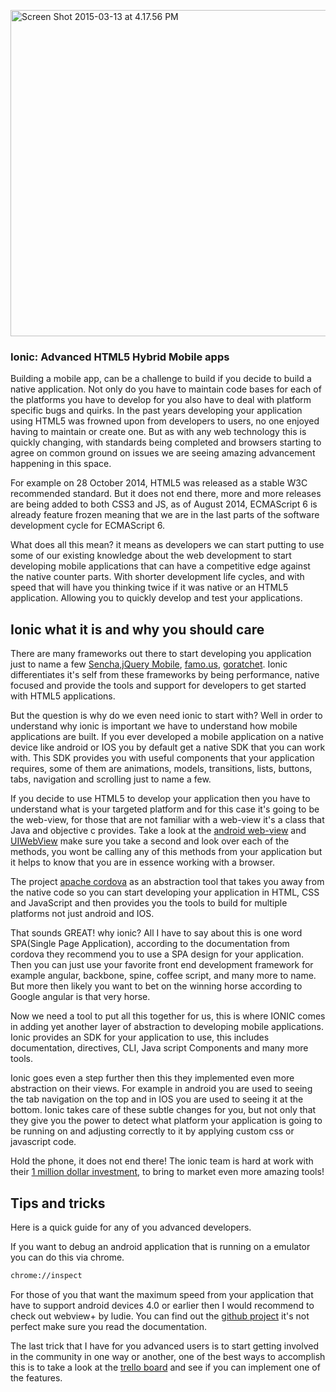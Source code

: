 <a href="http://codewithintent.com/wp-content/uploads/2015/03/Screen-Shot-2015-03-13-at-4.17.56-PM.png"><img src="http://codewithintent.com/wp-content/uploads/2015/03/Screen-Shot-2015-03-13-at-4.17.56-PM-1024x522.png" alt="Screen Shot 2015-03-13 at 4.17.56 PM" width="1024" height="522" class="aligncenter size-large wp-image-2506" /></a>

### Ionic: Advanced HTML5 Hybrid Mobile apps
Building a mobile app, can be a challenge to build if you decide to build a native application. Not only do you have to maintain code bases for each of the platforms you have to develop for you also have to deal with platform specific bugs and quirks. In the past years developing your application using HTML5 was frowned upon from developers to users, no one enjoyed having to maintain or create one. But as with any web technology this is quickly changing, with standards being completed and browsers starting to agree on common ground on issues we are seeing amazing advancement happening in this space.

For example on 28 October 2014, HTML5 was released as a stable W3C recommended standard. But it does not end there, more and more releases are being added to both CSS3 and JS, as of August 2014, ECMAScript 6 is already feature frozen meaning that we are in the last parts of the software development cycle for ECMAScript 6.

What does all this mean? it means as developers we can start putting to use some of our existing knowledge about the web development to start developing mobile applications that can have a competitive edge against the native counter parts. With shorter development life cycles, and with speed that will have you thinking twice if it was native or an HTML5 application. Allowing you to quickly develop and test your applications.

## Ionic what it is and why you should care
There are many frameworks out there to start developing you application just to name a few [Sencha](http://www.sencha.com/),[jQuery Mobile](http://jquerymobile.com/), [famo.us](https://famo.us/), [goratchet](http://goratchet.com/). Ionic differentiates it's self from these frameworks by being performance, native focused and provide the tools and support for developers to get started with HTML5 applications.

But the question is why do we even need ionic to start with? Well in order to understand why ionic is important we have to understand how mobile applications are built. If you ever developed a mobile application on a native device like android or IOS you by default get a native SDK that you can work with. This SDK provides you with useful components that your application requires, some of them are animations, models, transitions, lists, buttons, tabs, navigation and scrolling just to name a few.

If you decide to use HTML5 to develop your application then you have to understand what is your targeted platform and for this case it's going to be the web-view, for those that are not familiar with a web-view it's a class that Java and objective c provides. Take a look at the [android web-view](http://developer.android.com/reference/android/webkit/WebView.html) and [UIWebView](https://developer.apple.com/library/ios/documentation/UIKit/Reference/UIWebView_Class/) make sure you take a second and look over each of the methods, you wont be calling any of this methods from your application but it helps to know that you are in essence working with a browser. 

The project [apache cordova](http://cordova.apache.org/) as an abstraction tool that takes you away from the native code so you can start developing your application in  HTML, CSS and JavaScript and then provides you the tools to build for multiple platforms not just android and IOS.

That sounds GREAT! why ionic? All I have to say about this is one word SPA(Single Page Application), according to the documentation from cordova they recommend you to use a SPA design for your application. Then you can just use your favorite front end development framework for example angular, backbone, spine, coffee script, and many more to name. But more then likely you want to bet on the winning horse according to Google angular is that very horse.

Now we need a tool to put all this together for us, this is where IONIC comes in adding yet another layer of abstraction to developing mobile applications. Ionic provides an SDK for your application to use, this includes documentation, directives, CLI, Java script Components and many more tools.

Ionic goes even a step further then this they implemented even more abstraction on their views. For example in android you are used to seeing the tab navigation on the top and in IOS you are used to seeing it at the bottom. Ionic takes care of these subtle changes for you, but not only that they give you the power to detect what platform your application is going to be running on and adjusting correctly to it by applying custom css or javascript code.

Hold the phone, it does not end there! The ionic team is hard at work with their [1 million dollar investment](http://techcrunch.com/2014/03/10/drifty-makers-of-the-ionic-mobile-framework-raise-1-million/), to bring to market even more amazing tools!

## Tips and tricks
Here is a quick guide for any of you advanced developers.

If you want to debug an android application that is running on a emulator you can do this via chrome.

```bash
chrome://inspect
```

For those of you that want the maximum speed from your application that have to support android devices 4.0 or earlier then I would recommend to check out webview+ by ludie. You can find out the [github project](https://github.com/ludei/webview-plus/) it's not perfect make sure you read the documentation.

The last trick that I have for you advanced users is to start getting involved in the community in one way or another, one of the best ways to accomplish this is to take a look at the [trello board](https://trello.com/b/nNk2Yq1k/ionic-framework) and see if you can implement one of the features.

